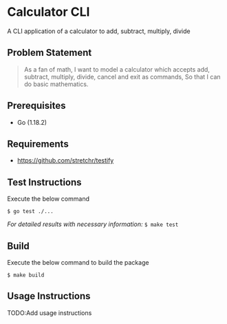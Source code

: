 # Calculator CLI

A CLI application of a calculator to add, subtract, multiply, divide

## Problem Statement

> As a fan of math,
> I want to model a calculator which accepts add, subtract, multiply, divide, cancel and exit as commands,
> So that I can do basic mathematics.

## Prerequisites

- Go (1.18.2)

## Requirements

- https://github.com/stretchr/testify

## Test Instructions

Execute the below command

    $ go test ./...

_For detailed results with necessary information:_
`$ make test`

## Build

Execute the below command to build the package

    $ make build

## Usage Instructions

TODO:Add usage instructions


